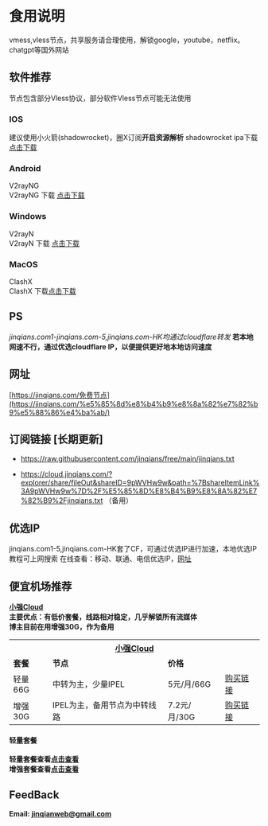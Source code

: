 # 食用说明
vmess,vless节点，共享服务请合理使用，解锁google，youtube，netflix。chatgpt等国外网站
## 软件推荐
节点包含部分Vless协议，部分软件Vless节点可能无法使用
### IOS
建议使用小火箭(shadowrocket)，圈X订阅**开启资源解析**
shadowrocket ipa下载<br><a href="https://cloud.jinqians.com/#s/9pWVHw9w&view=shadowrocket/Shadowrocket-2.1.10-PP.ipa&isFile=1" target="_blank" alt="shadowrocket">点击下载</a>
### Android
V2rayNG<br>
V2rayNG 下载 <a href="https://github.com/2dust/v2rayNG/releases" target="_blank" alt="V2rayNg">点击下载</a>
### Windows
V2rayN<br>
V2rayN 下载 <a href="https://github.com/2dust/v2rayN/releases" target="_blank" alt="V2rayN">点击下载</a>
### MacOS
ClashX<br>
ClashX 下载<a href="https://github.com/yichengchen/clashX/releases" target="_blank" alt="ClashX">点击下载</a>
## PS
*jinqians.com1-jinqians.com-5,jinqians.com-HK均通过cloudflare转发*
**若本地网速不行，通过优选cloudflare IP，以便提供更好地本地访问速度**

## 网址
[https://jinqians.com/免费节点](https://jinqians.com/%e5%85%8d%e8%b4%b9%e8%8a%82%e7%82%b9%e5%88%86%e4%ba%ab/)

## 订阅链接 [长期更新]
+ https://raw.githubusercontent.com/jinqians/free/main/jinqians.txt

+ https://cloud.jinqians.com/?explorer/share/fileOut&shareID=9pWVHw9w&path=%7BshareItemLink%3A9pWVHw9w%7D%2F%E5%85%8D%E8%B4%B9%E8%8A%82%E7%82%B9%2Fjinqians.txt
（备用）

## 优选IP
jinqians.com1-5,jinqians.com-HK套了CF，可通过优选IP进行加速，本地优选IP教程可上网搜索
在线查看：移动、联通、电信优选IP，<a href="支持不同的运营商选择：电信、移动、联通" target="_blank" alt="CF_IP">网址</a>

## 便宜机场推荐
<b><a href="https://xqcloud.net/#/register?code=Xwa7Mopy" target="_blank">小强Cloud</a><b><br>
主要优点：有低价套餐，线路相对稳定，几乎解锁所有流媒体<br>
博主目前在用增强30G，作为备用
<table>
    <tr>
        <th colspan="4"><a href="https://xqcloud.net/#/register?code=Xwa7Mopy" target="_blank">小强Cloud</a></th>
        <tr><td><strong>套餐</strong></td> <td><strong>节点</strong></td> <td><strong>价格</strong></td><td><strong></strong></td>
        <tr><td>轻量66G</td> <td>中转为主，少量IPEL
</td><td>5元/月/66G</td><td><a href="https://xqcloud.net/#/register?code=Xwa7Mopy" target="_blank">购买链接</td>
        <tr><td>增强30G</td> <td> IPEL为主，备用节点为中转线路</td><td> 7.2元/月/30G</td><td><a href="https://xqcloud.net/#/register?code=Xwa7Mopy" target="_blank">购买链接</td>
    </tr>
</table>

            
#### 轻量套餐
轻量套餐查看<a href="https://cloud.jinqians.com/#s/9pWVHw9w&view=%E5%85%8D%E8%B4%B9%E8%8A%82%E7%82%B9/%E8%BD%BB%E9%87%8F.jpg&isFile=1" alt="轻量" target="_blank">点击查看</a><br>
增强套餐查看<a href="https://cloud.jinqians.com/#s/9pWVHw9w&view=%E5%85%8D%E8%B4%B9%E8%8A%82%E7%82%B9/%E5%A2%9E%E5%BC%BA.jpg&isFile=1" alt="轻量" target="_blank">点击查看</a><br>

## FeedBack
Email: jinqianweb@gmail.com
